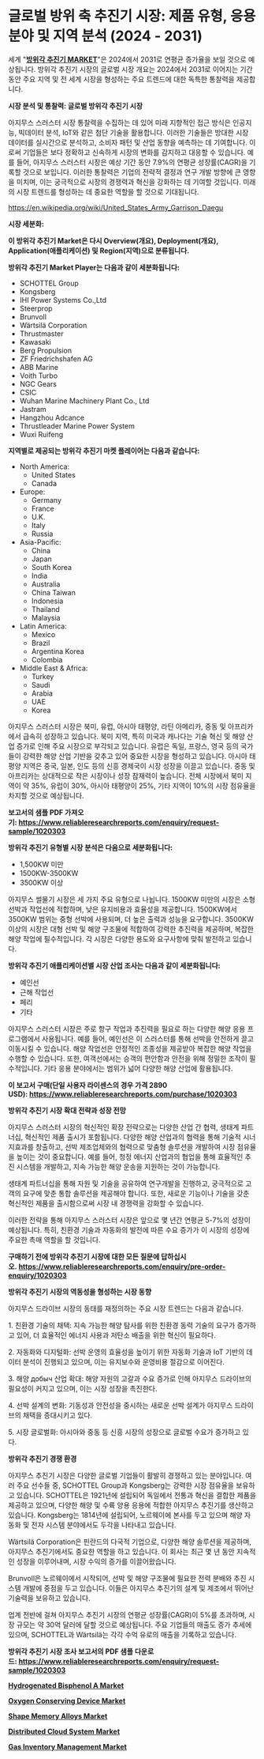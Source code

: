 <p><h1>글로벌 방위 축 추진기 시장: 제품 유형, 응용 분야 및 지역 분석 (2024 - 2031)</h1></p><p>세계 "<strong><a href="https://www.reliableresearchreports.com/azimuth-thrusters-r1020303?utm_campaign=105&utm_medium=8&utm_source=Github&utm_content=ia&utm_term=24112024&utm_id=azimuth-thrusters">방위각 추진기 MARKET</a></strong>"은 2024에서 2031로 연평균 증가율을 보일 것으로 예상됩니다. 방위각 추진기 시장의 글로벌 시장 개요는 2024에서 2031로 이어지는 기간 동안 주요 지역 및 전 세계 시장을 형성하는 주요 트렌드에 대한 독특한 통찰력을 제공합니다.</p>
<p><strong>시장 분석 및 통찰력: 글로벌 방위각 추진기 시장</strong></p>
<p><p>아지무스 스러스터 시장 통찰력을 수집하는 데 있어 미래 지향적인 접근 방식은 인공지능, 빅데이터 분석, IoT와 같은 첨단 기술을 활용합니다. 이러한 기술들은 방대한 시장 데이터를 실시간으로 분석하고, 소비자 패턴 및 산업 동향을 예측하는 데 기여합니다. 이로써 기업들은 보다 정확하고 신속하게 시장의 변화를 감지하고 대응할 수 있습니다. 예를 들어, 아지무스 스러스터 시장은 예상 기간 동안 7.9%의 연평균 성장률(CAGR)을 기록할 것으로 보입니다. 이러한 통찰력은 기업의 전략적 결정과 연구 개발 방향에 큰 영향을 미치며, 이는 궁극적으로 시장의 경쟁력과 혁신을 강화하는 데 기여할 것입니다. 미래의 시장 트렌드를 형성하는 데 중요한 역할을 할 것으로 기대됩니다.</p></p>
<p><a href="%7CAUTHORITHY_DOMAIN_URL%7C?utm_campaign=105&utm_medium=8&utm_source=Github&utm_content=ia&utm_term=24112024&utm_id=azimuth-thrusters">https://en.wikipedia.org/wiki/United_States_Army_Garrison_Daegu</a></p>
<p><strong>시장 세분화:</strong></p>
<p><strong>이 방위각 추진기 Market은 다시 Overview(개요), Deployment(개요), Application(애플리케이션) 및 Region(지역)으로 분류됩니다.</strong></p>
<p><strong>방위각 추진기 Market Player는 다음과 같이 세분화됩니다:</strong></p>
<p><ul><li>SCHOTTEL Group</li><li>Kongsberg</li><li>IHI Power Systems Co.,Ltd</li><li>Steerprop</li><li>Brunvoll</li><li>Wärtsilä Corporation</li><li>Thrustmaster</li><li>Kawasaki</li><li>Berg Propulsion</li><li>ZF Friedrichshafen AG</li><li>ABB Marine</li><li>Voith Turbo</li><li>NGC Gears</li><li>CSIC</li><li>Wuhan Marine Machinery Plant Co., Ltd</li><li>Jastram</li><li>Hangzhou Adcance</li><li>Thrustleader Marine Power System</li><li>Wuxi Ruifeng</li></ul></p>
<p><strong>지역별로 제공되는 방위각 추진기 마켓 플레이어는 다음과 같습니다:</strong></p>
<p><ul>
    <li>
        North America:
        <ul>
            <li>United States</li>
            <li>Canada</li>
        </ul>
    </li>
    <li>
        Europe:
        <ul>
            <li>Germany</li>
            <li>France</li>
            <li>U.K.</li>
            <li>Italy</li>
            <li>Russia</li>
        </ul>
    </li>
    <li>
        Asia-Pacific:
        <ul>
            <li>China</li>
            <li>Japan</li>
            <li>South Korea</li>
            <li>India</li>
            <li>Australia</li>
            <li>China Taiwan</li>
            <li>Indonesia</li>
            <li>Thailand</li>
            <li>Malaysia</li>
        </ul>
    </li>
    <li>
        Latin America:
        <ul>
            <li>Mexico</li>
            <li>Brazil</li>
            <li>Argentina Korea</li>
            <li>Colombia</li>
        </ul>
    </li>
    <li>
        Middle East & Africa:
        <ul>
            <li>Turkey</li>
            <li>Saudi</li>
            <li>Arabia</li>
            <li>UAE</li>
            <li>Korea</li>
        </ul>
    </li>
    </ul></p>
<p><p>아지무스 스러스터 시장은 북미, 유럽, 아시아 태평양, 라틴 아메리카, 중동 및 아프리카에서 급속히 성장하고 있습니다. 북미 지역, 특히 미국과 캐나다는 기술 혁신 및 해양 산업 증가로 인해 주요 시장으로 부각되고 있습니다. 유럽은 독일, 프랑스, 영국 등의 국가들이 강력한 해양 산업 기반을 갖추고 있어 중요한 시장을 형성하고 있습니다. 아시아 태평양 지역은 중국, 일본, 인도 등의 신흥 경제국이 시장 성장을 이끌고 있습니다. 중동 및 아프리카는 상대적으로 작은 시장이나 성장 잠재력이 높습니다. 전체 시장에서 북미 지역이 약 35%, 유럽이 30%, 아시아 태평양이 25%, 기타 지역이 10%의 시장 점유율을 차지할 것으로 예상됩니다.</p></p>
<p><strong>보고서의 샘플 PDF 가져오기:&nbsp;<a href="https://www.reliableresearchreports.com/enquiry/request-sample/1020303?utm_campaign=105&utm_medium=8&utm_source=Github&utm_content=ia&utm_term=24112024&utm_id=azimuth-thrusters">https://www.reliableresearchreports.com/enquiry/request-sample/1020303</a></strong></p>
<p><strong>방위각 추진기 유형별 시장 분석은 다음으로 세분화됩니다:</strong></p>
<p><ul><li>1,500KW 미만</li><li>1500KW-3500KW</li><li>3500KW 이상</li></ul></p>
<p><p>아지무스 썰물기 시장은 세 가지 주요 유형으로 나뉩니다. 1500KW 미만의 시장은 소형 선박과 작업선에 적합하며, 낮은 유지비용과 효율성을 제공합니다. 1500KW에서 3500KW 범위는 중형 선박에 사용되며, 더 높은 출력과 성능을 요구합니다. 3500KW 이상의 시장은 대형 선박 및 해양 구조물에 적합하여 강력한 추진력을 제공하며, 복잡한 해양 작업에 필수적입니다. 각 시장은 다양한 용도와 요구사항에 맞춰 발전하고 있습니다.</p></p>
<p><strong>방위각 추진기 애플리케이션별 시장 산업 조사는 다음과 같이 세분화됩니다:</strong></p>
<p><ul><li>예인선</li><li>근해 작업선</li><li>페리</li><li>기타</li></ul></p>
<p><p>아지무스 스러스터 시장은 주로 항구 작업과 추진력을 필요로 하는 다양한 해양 응용 프로그램에서 사용됩니다. 예를 들어, 예인선은 이 스러스터를 통해 선박을 안전하게 끌고 이동시킬 수 있습니다. 해양 작업선은 안정적인 조종성을 제공받아 복잡한 해양 작업을 수행할 수 있습니다. 또한, 여객선에서는 승객의 편안함과 안전을 위해 정밀한 조작이 필수적입니다. 기타 응용 분야에서는 범위가 넓어 다양한 해양 산업에 활용됩니다.</p></p>
<p><strong>이 보고서 구매(단일 사용자 라이센스의 경우 가격 2890 USD):&nbsp;<a href="https://www.reliableresearchreports.com/purchase/1020303?utm_campaign=105&utm_medium=8&utm_source=Github&utm_content=ia&utm_term=24112024&utm_id=azimuth-thrusters">https://www.reliableresearchreports.com/purchase/1020303</a></strong></p>
<p><strong>방위각 추진기 시장 확대 전략과 성장 전망</strong></p>
<p><p>아지무스 스러스터 시장의 혁신적인 확장 전략으로는 다양한 산업 간 협력, 생태계 파트너십, 혁신적인 제품 출시가 포함됩니다. 다양한 해양 산업과의 협력을 통해 기술적 시너지효과를 창출하고, 선박 제조업체와의 협력으로 맞춤형 솔루션을 개발하여 시장 점유율을 높이는 것이 중요합니다. 예를 들어, 청정 에너지 산업과의 협업을 통해 효율적인 추진 시스템을 개발하고, 지속 가능한 해양 운송을 지원하는 것이 가능합니다.</p><p>생태계 파트너십을 통해 자원 및 기술을 공유하여 연구개발을 진행하고, 궁극적으로 고객의 요구에 맞춘 통합 솔루션을 제공해야 합니다. 또한, 새로운 기능이나 기술을 갖춘 혁신적인 제품을 출시함으로써 시장 내 경쟁력을 강화할 수 있습니다.</p><p>이러한 전략을 통해 아지무스 스러스터 시장은 앞으로 몇 년간 연평균 5-7%의 성장이 예상됩니다. 특히, 친환경 기술과 자동화의 발전에 따른 수요 증가가 이 시장의 성장에 주요한 촉매 역할을 할 것입니다.</p></p>
<p><strong>구매하기 전에 방위각 추진기 시장에 대한 모든 질문에 답하십시오.&nbsp;<a href="https://www.reliableresearchreports.com/enquiry/pre-order-enquiry/1020303?utm_campaign=105&utm_medium=8&utm_source=Github&utm_content=ia&utm_term=24112024&utm_id=azimuth-thrusters">https://www.reliableresearchreports.com/enquiry/pre-order-enquiry/1020303</a></strong><strong></strong></p>
<p><strong>방위각 추진기 시장의 역동성을 형성하는 시장 동향</strong></p>
<p><p>아지무스 드라이브 시장의 동태를 재정의하는 주요 시장 트렌드는 다음과 같습니다.</p><p>1. 친환경 기술의 채택: 지속 가능한 해양 탐사를 위한 친환경 동력 기술의 요구가 증가하고 있어, 더 효율적인 에너지 사용과 저탄소 배출을 위한 혁신이 필요하다.</p><p>2. 자동화와 디지털화: 선박 운영의 효율성을 높이기 위한 자동화 기술과 IoT 기반의 데이터 분석이 진행되고 있으며, 이는 유지보수와 운영비용 절감으로 이어진다.</p><p>3. 해양 добыч 산업 확대: 해양 자원의 고갈과 수요 증가로 인해 아지무스 드라이브의 필요성이 커지고 있으며, 이는 시장 성장을 촉진한다.</p><p>4. 선박 설계의 변화: 기동성과 안전성을 중시하는 새로운 선박 설계가 아지무스 드라이브의 채택을 증대시키고 있다.</p><p>5. 시장 글로벌화: 아시아와 중동 등 신흥 시장의 성장으로 글로벌 수요가 증가하고 있다.</p></p>
<p><strong>방위각 추진기 경쟁 환경</strong></p>
<p><p>아지무스 추진기 시장은 다양한 글로벌 기업들이 활발히 경쟁하고 있는 분야입니다. 여러 주요 선수들 중, SCHOTTEL Group과 Kongsberg는 강력한 시장 점유율을 보유하고 있습니다. SCHOTTEL은 1921년에 설립되어 독일에서 전통과 혁신을 결합한 제품을 제공하고 있으며, 다양한 해양 및 수륙 양용 응용에 적합한 아지무스 추진기를 생산하고 있습니다. Kongsberg는 1814년에 설립되어, 노르웨이에 본사를 두고 있으며 해양 자동화 및 전자 시스템 분야에서도 두각을 나타내고 있습니다.</p><p>Wärtsilä Corporation은 핀란드의 다국적 기업으로, 다양한 해양 솔루션을 제공하며, 아지무스 추진기에서도 중요한 역할을 하고 있습니다. 이 회사는 최근 몇 년 동안 지속적인 성장을 이루어내며, 시장 수익의 증가를 이끌어왔습니다.</p><p>Brunvoll은 노르웨이에서 시작되어, 선박 및 해양 구조물에 필요한 전력 분배와 추진 시스템 개발에 중점을 두고 있습니다. 이들은 아지무스 추진기의 설계 및 제조에서 뛰어난 기술력을 보유하고 있습니다.</p><p>업계 전반에 걸쳐 아지무스 추진기 시장의 연평균 성장률(CAGR)이 5%를 초과하며, 시장 규모는 약 30억 달러에 달할 것으로 예상됩니다. 주요 기업들의 매출도 증가 추세에 있으며, SCHOTTEL과 Wärtsilä는 각각 수억 유로의 매출을 기록하고 있습니다.</p></p>
<p><strong>방위각 추진기 시장 조사 보고서의 PDF 샘플 다운로드:&nbsp;<a href="https://www.reliableresearchreports.com/enquiry/request-sample/1020303?utm_campaign=105&utm_medium=8&utm_source=Github&utm_content=ia&utm_term=24112024&utm_id=azimuth-thrusters">https://www.reliableresearchreports.com/enquiry/request-sample/1020303</a></strong></p>
<p><strong><p><a href="https://github.com/luckyshygirl/Market-Research-Report-List-6/blob/main/hydrogenated-bisphenol-a-market.md?utm_campaign=105&utm_medium=8&utm_source=Github&utm_content=ia&utm_term=24112024&utm_id=azimuth-thrusters">Hydrogenated Bisphenol A Market</a></p><p><a href="https://www.linkedin.com/pulse/oxygen-conserving-device-market-size-forecast-analysis-cymhe?utm_campaign=105&utm_medium=8&utm_source=Github&utm_content=ia&utm_term=24112024&utm_id=azimuth-thrusters">Oxygen Conserving Device Market</a></p><p><a href="https://github.com/petbigbeepjn/Market-Research-Report-List-1/blob/main/shape-memory-alloys-market.md?utm_campaign=105&utm_medium=8&utm_source=Github&utm_content=ia&utm_term=24112024&utm_id=azimuth-thrusters">Shape Memory Alloys Market</a></p><p><a href="https://issuu.com/reportprime-2/docs/distributed-cloud-system-market-siz_086f8d563c9e59?utm_campaign=105&utm_medium=8&utm_source=Github&utm_content=ia&utm_term=24112024&utm_id=azimuth-thrusters">Distributed Cloud System Market</a></p><p><a href="https://issuu.com/reportprime-2/docs/gas-inventory-management-market-siz_8e475882a9df27?utm_campaign=105&utm_medium=8&utm_source=Github&utm_content=ia&utm_term=24112024&utm_id=azimuth-thrusters">Gas Inventory Management Market</a></p></strong></p>